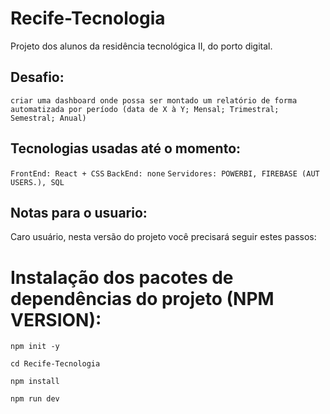 # Recife-Tecnologia
Projeto dos alunos da residência tecnológica II, do porto digital. 


## Desafio:
`criar uma dashboard onde possa ser montado um relatório de forma automatizada por período (data de X à Y; Mensal; Trimestral; Semestral; Anual)`

## Tecnologias usadas até o momento:
`FrontEnd: React + CSS`
`BackEnd: none`
`Servidores: POWERBI, FIREBASE (AUT USERS.), SQL`


## Notas para o usuario:
Caro usuário, nesta versão do projeto você precisará seguir estes passos:

# Instalação dos pacotes de dependências do projeto (NPM VERSION):

```
npm init -y
```
```
cd Recife-Tecnologia
```
```
npm install
```
```
npm run dev 
```
